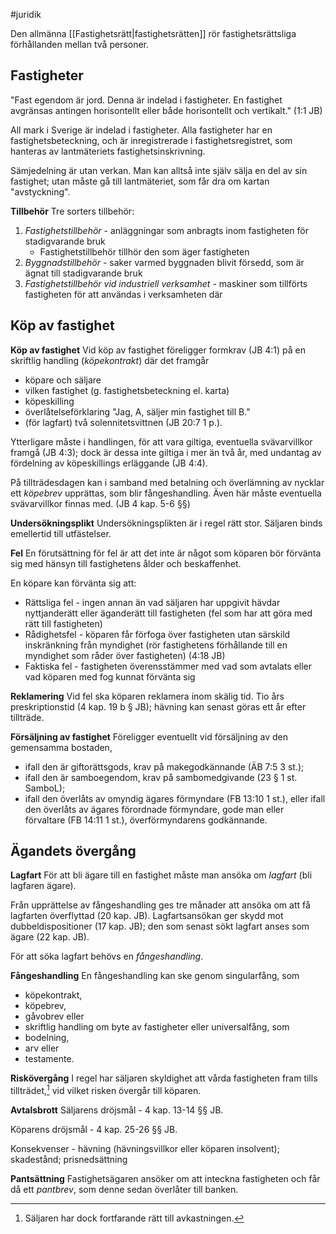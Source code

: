 #juridik 

Den allmänna [[Fastighetsrätt|fastighetsrätten]] rör fastighetsrättsliga förhållanden mellan två personer.
## Fastigheter
"Fast egendom är jord. Denna är indelad i fastigheter. En fastighet avgränsas antingen horisontellt eller både horisontellt och vertikalt." (1:1 JB)

All mark i Sverige är indelad i fastigheter. Alla fastigheter har en fastighetsbeteckning, och är inregistrerade i fastighetsregistret, som hanteras av lantmäteriets fastighetsinskrivning.

Sämjedelning är utan verkan. Man kan alltså inte själv sälja en del av sin fastighet; utan måste gå till lantmäteriet, som får dra om kartan "avstyckning". 

**Tillbehör**
Tre sorters tillbehör:
1. *Fastighetstillbehör* - anläggningar som anbragts inom fastigheten för stadigvarande bruk
	- Fastighetstillbehör tillhör den som äger fastigheten
1. *Byggnadstillbehör* - saker varmed byggnaden blivit försedd, som är ägnat till stadigvarande bruk
2. *Fastighetstillbehör vid industriell verksamhet* - maskiner som tillförts fastigheten för att användas i verksamheten där

## Köp av fastighet
**Köp av fastighet**
Vid köp av fastighet föreligger formkrav (JB 4:1) på en skriftlig handling (*köpekontrakt*) där det framgår
- köpare och säljare
- vilken fastighet (g. fastighetsbeteckning el. karta)
- köpeskilling
- överlåtelseförklaring "Jag, A, säljer min fastighet till B."
- (för lagfart) två solennitetsvittnen (JB 20:7 1 p.).

Ytterligare måste i handlingen, för att vara giltiga, eventuella svävarvillkor framgå (JB 4:3); dock är dessa inte giltiga i mer än två år, med undantag av fördelning av köpeskillings erläggande (JB 4:4).

På tillträdesdagen kan i samband med betalning och överlämning av nycklar ett *köpebrev* upprättas, som blir fångeshandling. Även här måste eventuella svävarvillkor finnas med. (JB 4 kap. 5-6 §§)

**Undersökningsplikt**
Undersökningsplikten är i regel rätt stor. Säljaren binds emellertid till utfästelser.

**Fel**
En förutsättning för fel är att det inte är något som köparen bör förvänta sig med hänsyn till fastighetens ålder och beskaffenhet.

En köpare kan förvänta sig att:
- Rättsliga fel - ingen annan än vad säljaren har uppgivit hävdar nyttjanderätt eller äganderätt till fastigheten (fel som har att göra med rätt till fastigheten)
- Rådighetsfel - köparen får förfoga över fastigheten utan särskild inskränkning från myndighet (rör fastighetens förhållande till en myndighet som råder över fastigheten) (4:18 JB)
- Faktiska fel -  fastigheten överensstämmer med vad som avtalats eller vad köparen med fog kunnat förvänta sig

**Reklamering**
Vid fel ska köparen reklamera inom skälig tid. Tio års preskriptionstid (4 kap. 19 b § JB); hävning kan senast göras ett år efter tillträde.

**Försäljning av fastighet**
Föreligger eventuellt vid försäljning av den gemensamma bostaden,
- ifall den är giftorättsgods, krav på makegodkännande (ÄB 7:5 3 st.);
- ifall den är samboegendom, krav på sambomedgivande (23 § 1 st. SamboL);
- ifall den överlåts av omyndig ägares förmyndare (FB 13:10 1 st.), eller ifall den överlåts av ägares förordnade förmyndare, gode man eller förvaltare (FB 14:11 1 st.), överförmyndarens godkännande.

## Ägandets övergång
**Lagfart**
För att bli ägare till en fastighet måste man ansöka om *lagfart* (bli lagfaren ägare).

Från upprättelse av fångeshandling ges tre månader att ansöka om att få lagfarten överflyttad (20 kap. JB). Lagfartsansökan ger skydd mot dubbeldispositioner (17 kap. JB); den som senast sökt lagfart anses som ägare (22 kap. JB).

För att söka lagfart behövs en *fångeshandling*.

**Fångeshandling**
En fångeshandling kan ske genom singularfång, som
- köpekontrakt,
- köpebrev,
- gåvobrev eller
- skriftlig handling om byte av fastigheter
eller universalfång, som
- bodelning,
- arv eller
- testamente.

**Riskövergång**
I regel har säljaren skyldighet att vårda fastigheten fram tills tillträdet,[^1] vid vilket risken övergår till köparen.

[^1]: Säljaren har dock fortfarande rätt till avkastningen.

**Avtalsbrott**
Säljarens dröjsmål - 4 kap. 13-14 §§ JB.

Köparens dröjsmål - 4 kap. 25-26 §§ JB.

Konsekvenser - hävning (hävningsvillkor eller köparen insolvent); skadestånd; prisnedsättning

**Pantsättning**
Fastighetsägaren ansöker om att inteckna fastigheten och får då ett *pantbrev*, som denne sedan överlåter till banken.
